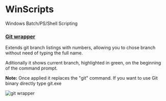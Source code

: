 # WinScripts
Windows Batch/PS/Shell Scripting


### [Git wrapper](https://github.com/maxwroc/WinScripts/blob/master/batch/git-wrapper.bat)
Extends git branch listings with numbers, allowing you to chose branch without need of typing the full name. 

Aditionally it shows current branch, highlighted in green, on the beginning of the command prompt.

**Note:** Once applied it replaces the "git" command. If you want to use Git binary directly type git.exe

![git wrapper](https://github.com/maxwroc/WinScripts/blob/master/batch/git-wrapper.png)
